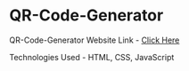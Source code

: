 <!DOCTYPE html>
<html>
<body>

<h1>QR-Code-Generator</h1>

<p>
  QR-Code-Generator Website Link - <a href="https://qrwave.netlify.app/">Click Here</a>
</p>

<p>Technologies Used - HTML, CSS, JavaScript</p>

</body>
</html>
